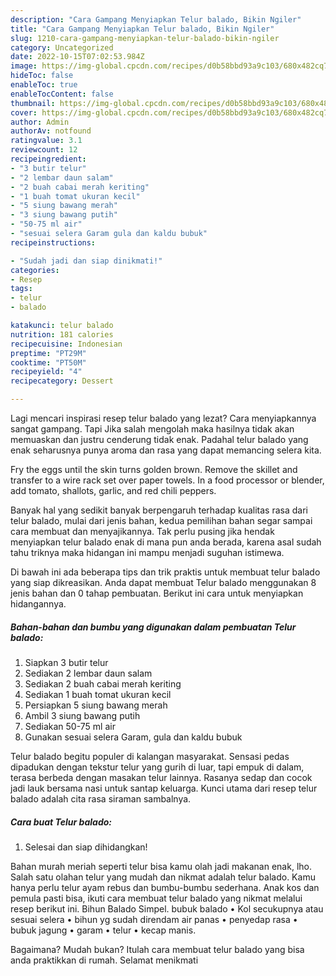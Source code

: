 ```yaml
---
description: "Cara Gampang Menyiapkan Telur balado, Bikin Ngiler"
title: "Cara Gampang Menyiapkan Telur balado, Bikin Ngiler"
slug: 1210-cara-gampang-menyiapkan-telur-balado-bikin-ngiler
category: Uncategorized
date: 2022-10-15T07:02:53.984Z
image: https://img-global.cpcdn.com/recipes/d0b58bbd93a9c103/680x482cq70/telur-balado-foto-resep-utama.jpg
hideToc: false
enableToc: true
enableTocContent: false
thumbnail: https://img-global.cpcdn.com/recipes/d0b58bbd93a9c103/680x482cq70/telur-balado-foto-resep-utama.jpg
cover: https://img-global.cpcdn.com/recipes/d0b58bbd93a9c103/680x482cq70/telur-balado-foto-resep-utama.jpg
author: Admin
authorAv: notfound
ratingvalue: 3.1
reviewcount: 12
recipeingredient:
- "3 butir telur"
- "2 lembar daun salam"
- "2 buah cabai merah keriting"
- "1 buah tomat ukuran kecil"
- "5 siung bawang merah"
- "3 siung bawang putih"
- "50-75 ml air"
- "sesuai selera Garam gula dan kaldu bubuk"
recipeinstructions:

- "Sudah jadi dan siap dinikmati!"
categories:
- Resep
tags:
- telur
- balado

katakunci: telur balado 
nutrition: 181 calories
recipecuisine: Indonesian
preptime: "PT29M"
cooktime: "PT50M"
recipeyield: "4"
recipecategory: Dessert

---
```



Lagi mencari inspirasi resep telur balado yang lezat? Cara menyiapkannya sangat gampang. Tapi Jika salah mengolah maka hasilnya tidak akan memuaskan dan justru cenderung tidak enak. Padahal telur balado yang enak seharusnya punya aroma dan rasa yang dapat memancing selera kita.


Fry the eggs until the skin turns golden brown. Remove the skillet and transfer to a wire rack set over paper towels. In a food processor or blender, add tomato, shallots, garlic, and red chili peppers.

Banyak hal yang sedikit banyak berpengaruh terhadap kualitas rasa dari telur balado, mulai dari jenis bahan, kedua pemilihan bahan segar sampai cara membuat dan menyajikannya. Tak perlu pusing jika hendak menyiapkan telur balado enak di mana pun anda berada, karena asal sudah tahu triknya maka hidangan ini mampu menjadi suguhan istimewa.


Di bawah ini ada beberapa tips dan trik praktis untuk membuat telur balado yang siap dikreasikan. Anda dapat membuat Telur balado menggunakan 8 jenis bahan dan 0 tahap pembuatan. Berikut ini cara untuk menyiapkan hidangannya.

<!--inarticleads1-->

##### Bahan-bahan dan bumbu yang digunakan dalam pembuatan Telur balado:

1. Siapkan 3 butir telur
1. Sediakan 2 lembar daun salam
1. Sediakan 2 buah cabai merah keriting
1. Sediakan 1 buah tomat ukuran kecil
1. Persiapkan 5 siung bawang merah
1. Ambil 3 siung bawang putih
1. Sediakan 50-75 ml air
1. Gunakan sesuai selera Garam, gula dan kaldu bubuk


Telur balado begitu populer di kalangan masyarakat. Sensasi pedas dipadukan dengan tekstur telur yang gurih di luar, tapi empuk di dalam, terasa berbeda dengan masakan telur lainnya. Rasanya sedap dan cocok jadi lauk bersama nasi untuk santap keluarga. Kunci utama dari resep telur balado adalah cita rasa siraman sambalnya. 

<!--inarticleads2-->

##### Cara buat Telur balado:


1. Selesai dan siap dihidangkan!

Bahan murah meriah seperti telur bisa kamu olah jadi makanan enak, lho. Salah satu olahan telur yang mudah dan nikmat adalah telur balado. Kamu hanya perlu telur ayam rebus dan bumbu-bumbu sederhana. Anak kos dan pemula pasti bisa, ikuti cara membuat telur balado yang nikmat melalui resep berikut ini. Bihun Balado Simpel. bubuk balado • Kol secukupnya atau sesuai selera • bihun yg sudah direndam air panas • penyedap rasa • bubuk jagung • garam • telur • kecap manis. 

Bagaimana? Mudah bukan? Itulah cara membuat telur balado yang bisa anda praktikkan di rumah. Selamat menikmati
